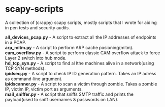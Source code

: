 # scapy-scripts
A collection of (crappy) scapy scripts, mostly scripts that I wrote for aiding in pen tests and security audits.

**all_devices_pcap.py**       - A script to extract all the IP addresses of endpoints in a PCAP.<br>
**arp_mitm.py**       - A script to perform ARP cache posioning(mitm).<br>
**cam_overflow.py**   - A script to perform classic CAM overflow attack to force Layer 2 switch into hub mode.<br>
**hd_tcp_syn.py**       - A script to find al lthe machines alive in a network(using TCP SYN methods).<br>
**ipidseq.py**        - A script to check IP ID generation pattern. Takes an IP adress as command-line argument. <br>
**ipidscanner.py**    - A script to scan a victim through zombie. Takes a zombie IP, victim IP, victim port as arguments.<br>
**mail_sniffer.py**   - A script that sniffs SMTP traffic and prints the payload(used to sniff usernames & passwords on LAN).<br>
